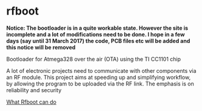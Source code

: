 # rfboot

**Notice: The bootloader is in a quite workable state. However the site is incomplete and a lot of modifications need to be done.
I hope in a few days (say until 31 March 2017) the code, PCB files etc will be added and this notice will be removed**

Bootloader for Atmega328 over the air (OTA) using the TI CC1101 chip

A lot of electronic projects need to communicate with other components via an RF module. This project aims at speeding up and simplifying workflow, by allowing the program to be uploaded via the RF link. The emphasis is on reliability and security

[What Rfboot can do](https://github.com/pkarsy/rfboot/wiki/Reliability)
